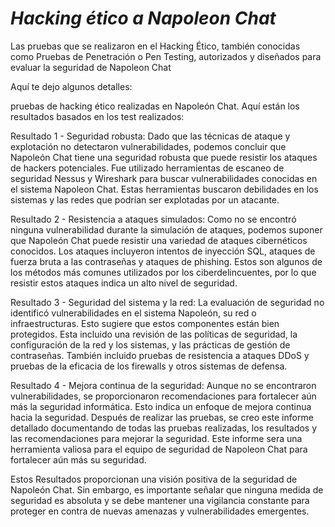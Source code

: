 # ***Hacking ético a Napoleon Chat*** 

Las pruebas que se realizaron en el Hacking Ético, también conocidas como Pruebas de Penetración o Pen Testing, autorizados y diseñados para evaluar la seguridad de Napoleon Chat 

 Aquí te dejo algunos detalles: 

 

pruebas de hacking ético realizadas en Napoleón Chat. Aquí están los resultados basados en los test realizados: 

Resultado 1 - Seguridad robusta: Dado que las técnicas de ataque y explotación no detectaron vulnerabilidades, podemos concluir que Napoleón Chat tiene una seguridad robusta que puede resistir los ataques de hackers potenciales. Fue utilizado herramientas de escaneo de seguridad Nessus y Wireshark para buscar vulnerabilidades conocidas en el sistema Napoleon Chat. Estas herramientas buscaron debilidades en los sistemas y las redes que podrían ser explotadas por un atacante. 

Resultado 2 - Resistencia a ataques simulados: Como no se encontró ninguna vulnerabilidad durante la simulación de ataques, podemos suponer que Napoleón Chat puede resistir una variedad de ataques cibernéticos conocidos. Los ataques incluyeron intentos de inyección SQL, ataques de fuerza bruta a las contraseñas y ataques de phishing. Estos son algunos de los métodos más comunes utilizados por los ciberdelincuentes, por lo que resistir estos ataques indica un alto nivel de seguridad.

Resultado 3 - Seguridad del sistema y la red: La evaluación de seguridad no identificó vulnerabilidades en el sistema Napoleón, su red o infraestructuras. Esto sugiere que estos componentes están bien protegidos. Esta incluido una revisión de las políticas de seguridad, la configuración de la red y los sistemas, y las prácticas de gestión de contraseñas. También incluido pruebas de resistencia a ataques DDoS y pruebas de la eficacia de los firewalls y otros sistemas de defensa.

Resultado 4 - Mejora continua de la seguridad: Aunque no se encontraron vulnerabilidades, se proporcionaron recomendaciones para fortalecer aún más la seguridad informática. Esto indica un enfoque de mejora continua hacia la seguridad. Después de realizar las pruebas, se creo este informe detallado documentando de todas las pruebas realizadas, los resultados y las recomendaciones para mejorar la seguridad. Este informe sera una herramienta valiosa para el equipo de seguridad de Napoleon Chat para fortalecer aún más su seguridad.

Estos Resultados proporcionan una visión positiva de la seguridad de Napoleón Chat. Sin embargo, es importante señalar que ninguna medida de seguridad es absoluta y se debe mantener una vigilancia constante para proteger en contra de nuevas amenazas y vulnerabilidades emergentes.  

 
